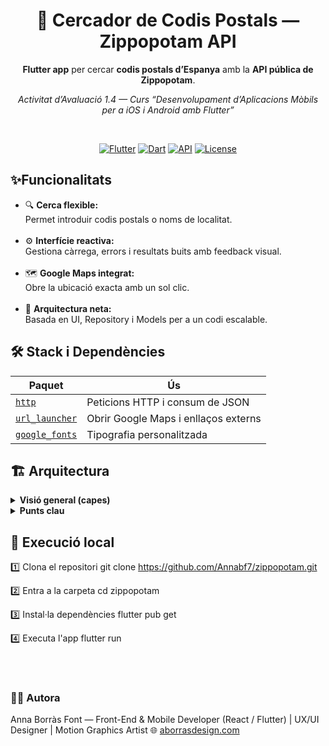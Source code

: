 <div align="center"> <h1>📮 Cercador de Codis Postals — Zippopotam API</h1> <p><b>Flutter app</b> per cercar <b>codis postals d’Espanya</b> amb la <b>API pública de Zippopotam</b>.</p> <p><i>Activitat d’Avaluació 1.4 — Curs “Desenvolupament d’Aplicacions Mòbils per a iOS i Android amb Flutter”</i></p> <br> <!-- Badges -->

<a href="https://flutter.dev/"><img alt="Flutter" src="https://img.shields.io/badge/Flutter-02569B?logo=flutter&logoColor=white&style=for-the-badge"></a>
<a href="https://dart.dev/"><img alt="Dart" src="https://img.shields.io/badge/Dart-0175C2?logo=dart&logoColor=white&style=for-the-badge"></a>
<a href="https://api.zippopotam.us/"><img alt="API" src="https://img.shields.io/badge/Zippopotam%20API-0B7285?style=for-the-badge"></a>
<a href="LICENSE"><img alt="License" src="https://img.shields.io/badge/License-MIT-43A047?style=for-the-badge"></a>

</div>
 <h2>✨Funcionalitats</h2></div>

<ul>
  <li>🔍 <b>Cerca flexible:</b> <br> Permet introduir codis postals o noms de localitat.</li><br>
  <li>⚙️ <b>Interfície reactiva:</b> <br> Gestiona càrrega, errors i resultats buits amb feedback visual.</li><br>
  <li>🗺️ <b>Google Maps integrat:</b> <br> Obre la ubicació exacta amb un sol clic.</li><br>
  <li>💾 <b>Arquitectura neta:</b> <br> Basada en UI, Repository i Models per a un codi escalable.</li>
</ul>


<h2>🛠️ Stack i Dependències</h2>
<table> <thead> <tr> <th>Paquet</th> <th>Ús</th> </tr> </thead> <tbody> <tr> <td><a href="https://pub.dev/packages/http"><code>http</code></a></td> <td>Peticions HTTP i consum de JSON</td> </tr> <tr> <td><a href="https://pub.dev/packages/url_launcher"><code>url_launcher</code></a></td> <td>Obrir Google Maps i enllaços externs</td> </tr> <tr> <td><a href="https://pub.dev/packages/google_fonts"><code>google_fonts</code></a></td> <td>Tipografia personalitzada</td> </tr> </tbody> </table>
<h2>🏗️ Arquitectura</h2>
<details> <summary><b>Visió general (capes)</b></summary> <br>

🎨 Presentació (UI): HomePage, ZipCard, etc.
Mostra estat i captura interaccions.

🧠 Dades (Repository): ZipRepository
Lògica de negoci, crides a API, transformació de respostes.

🧩 Models: ZipInfo
JSON → objectes Dart amb tipatge fort.

</details> <details> <summary><b>Punts clau</b></summary> <br>

⚡ Gestió d’estat: StatefulWidget + setState

⏳ Asíncronia: Future, async/await

🧱 Errors segurs: classe Result (Success/Failure) per tractar errors com a estat de la UI

</details>
<h2>🚀 Execució local</h2>

1️⃣ Clona el repositori
git clone https://github.com/Annabf7/zippopotam.git

2️⃣ Entra a la carpeta
cd zippopotam

3️⃣ Instal·la dependències
flutter pub get

4️⃣ Executa l'app
flutter run

<br>
<br>
<h3>👩‍💻 Autora</h3>
Anna Borràs Font — Front-End & Mobile Developer (React / Flutter) | UX/UI Designer | Motion Graphics Artist
🌐 <a href="https://www.aborrasdesign.com">aborrasdesign.com</a> </a>
